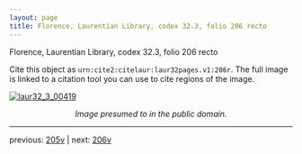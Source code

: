 ```yaml
---
layout: page
title: Florence, Laurentian Library, codex 32.3, folio 206 recto
---
```


Florence, Laurentian Library, codex 32.3, folio 206 recto

Cite this object as `urn:cite2:citelaur:laur32pages.v1:206r`.  The full image is linked to a citation tool you can use to cite regions of the image.

[![laur32_3_00419](http://www.homermultitext.org/iipsrv?IIIF=/project/homer/pyramidal/deepzoom/citelaur/laur32imgs/v1/laur32_3_00419.tif/full/800,/0/default.jpg)](http://www.homermultitext.org/ict2/?urn=urn:cite2:citelaur:laur32imgs.v1:laur32_3_00419) 

<p style="text-align: center; font-style: italic;">Image presumed to in the public domain.</p>

---

previous: [205v](../205v/) | next: [206v](../206v/)